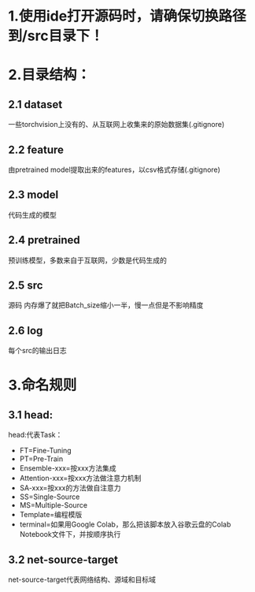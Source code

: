 # 1.使用ide打开源码时，请确保切换路径到/src目录下！
# 2.目录结构：
## 2.1 dataset
一些torchvision上没有的、从互联网上收集来的原始数据集(.gitignore)
## 2.2 feature
由pretrained model提取出来的features，以csv格式存储(.gitignore)
## 2.3 model
代码生成的模型
## 2.4 pretrained
预训练模型，多数来自于互联网，少数是代码生成的
## 2.5 src
源码
内存爆了就把Batch_size缩小一半，慢一点但是不影响精度
## 2.6 log
每个src的输出日志
# 3.命名规则
## 3.1 head:
head:代表Task：
- FT=Fine-Tuning
- PT=Pre-Train
- Ensemble-xxx=按xxx方法集成
- Attention-xxx=按xxx方法做注意力机制
- SA-xxx=按xxx的方法做自注意力
- SS=Single-Source
- MS=Multiple-Source
- Template=编程模版
- terminal=如果用Google Colab，那么把该脚本放入谷歌云盘的Colab Notebook文件下，并按顺序执行
## 3.2 net-source-target
net-source-target代表网络结构、源域和目标域